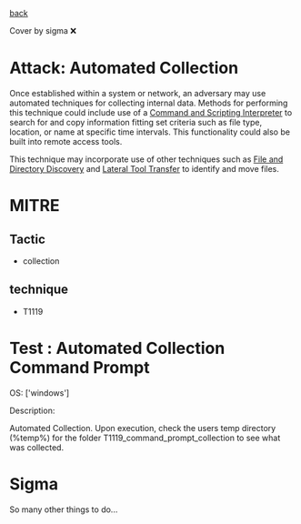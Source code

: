 [back](../index.md)

Cover by sigma :x: 

# Attack: Automated Collection

 Once established within a system or network, an adversary may use automated techniques for collecting internal data. Methods for performing this technique could include use of a [Command and Scripting Interpreter](https://attack.mitre.org/techniques/T1059) to search for and copy information fitting set criteria such as file type, location, or name at specific time intervals. This functionality could also be built into remote access tools. 

This technique may incorporate use of other techniques such as [File and Directory Discovery](https://attack.mitre.org/techniques/T1083) and [Lateral Tool Transfer](https://attack.mitre.org/techniques/T1570) to identify and move files.

# MITRE
## Tactic
  - collection

## technique
  - T1119

# Test : Automated Collection Command Prompt

OS: ['windows']

Description:

 Automated Collection. Upon execution, check the users temp directory (%temp%) for the folder T1119_command_prompt_collection
to see what was collected.


# Sigma

 So many other things to do...